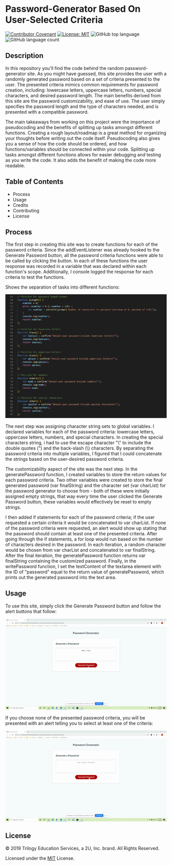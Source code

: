 # Password-Generator Based On User-Selected Criteria
[![Contributor Covenant](https://img.shields.io/badge/Contributor%20Covenant-v2.0%20adopted-ff69b4.svg)](code_of_conduct.md)
[![License: MIT](https://img.shields.io/badge/License-MIT-yellow.svg)](https://opensource.org/licenses/MIT)
![GitHub top language](https://img.shields.io/github/languages/top/kev-luo/password-generator)
![GitHub language count](https://img.shields.io/github/languages/count/kev-luo/password-generator)

## Description
In this repository you'll find the code behind the random password-generator site. As you might have guessed, this site provides the user with a randomly generated password based on a set of criteria presented to the user. The presented criteria mimics common requirements for password creation, including: lowercase letters, uppercase letters, numbers, special characters, and desired password length. The main benefits derived from this site are the password customizability, and ease of use. The user simply specifies the password length and the type of characters needed, and is presented with a compatible password. 

The main takeaways from working on this project were the importance of pseudocoding and the benefits of splitting up tasks amongst different functions. Creating a rough layout/roadmap is a great method for organizing your thoughts before writing out the code itself. Pseudocoding also gives you a sense of how the code should be ordered, and how functions/variables should be connected within your code. Splitting up tasks amongst different functions allows for easier debugging and testing as you write the code. It also adds the benefit of making the code more readable. 

## Table of Contents
* Process
* Usage
* Credits
* Contributing
* License

## Process
The first step in creating this site was to create functions for each of the password criteria. Since the addEventListener was already hooked to the Generate Password button, all the password criteria functions were able to be called by clicking the button. In each of these functions the user response was recorded in a variable that was declared within each function's scope. Additionally, I console logged the response for each criteria to test the functions. 

Shows the separation of tasks into different functions:

![criteria functions](assets/images/criteria-fxns.png)

The next step was assigning character string sets to global variables. I declared variables for each of the password criteria: lowercase letters, uppercase letters, numbers, and special characters. In creating the special characters string, i had to use the escape character "\\\" to include the double quotes (") and the back-slash (\\\) characters. By separating the password criteria into multiple variables, I figured that I could concatenate the strings based on the user-desired password criteria.

The customizability aspect of the site was the next step. In the generatePassword function, I created variables to store the return values for each password criteria. Two other variables were created to store the final generated password (var finalString) and the character set (var charList) for the password generator to choose from - both of these were initially assigned empty strings, that way every time the user clicked the Generate Password button, these variables would effectively be reset to empty strings. 

I then added if statements for each of the password criteria; if the user requested a certain criteria it would be concatenated to var charList. If none of the password criteria were requested, an alert would show up stating that the password should contain at least one of the presented criteria. After going through the if statements, a for loop would run based on the number of characters desired in the password. In each iteration, a random character would be chosen from var charList and concatenated to var finalString. After the final iteration, the generatePassword function returns var finalString containing the customized password. Finally, in the writePassword function, I set the textContent of the textarea element with the ID of "password" equal to the return value of generatePassword, which prints out the generated password into the text area.

## Usage
To use this site, simply click the Generate Password button and follow the alert buttons that follow:

![generate password](assets/gifs/random-password.gif)

If you choose none of the presented password criteria, you will be presented with an alert telling you to select at least one of the criteria:

![one criteria required](assets/gifs/one-crit-required.gif)


## License
© 2019 Trilogy Education Services, a 2U, Inc. brand. All Rights Reserved.

Licensed under the [MIT](https://github.com/microsoft/vscode/blob/master/LICENSE.txt) License.